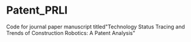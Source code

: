 # Patent_PRLI
Code for journal paper manuscript titled"Technology Status Tracing and Trends of Construction Robotics: A Patent Analysis"
